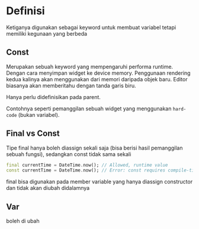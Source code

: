 # Definisi

Ketiganya digunakan sebagai keyword untuk membuat variabel tetapi memiliki kegunaan yang berbeda

## Const

Merupakan sebuah keyword yang mempengaruhi performa runtime. Dengan cara menyimpan widget ke device memory. Penggunaan rendering kedua kalinya akan menggunakan dari memori daripada objek baru. Editor biasanya akan memberitahu dengan tanda garis biru.

Hanya perlu didefinisikan pada parent.

Contohnya seperti pemanggilan sebuah widget yang menggunakan `hard-code` (bukan variabel).

## Final vs Const

Tipe final hanya boleh diassign sekali saja (bisa berisi hasil pemanggilan sebuah fungsi), sedangkan const tidak sama sekali

```dart
final currentTime = DateTime.now(); // Allowed, runtime value
const currentTime = DateTime.now(); // Error: const requires compile-time constant
```

final bisa digunakan pada member variable yang hanya diassign constructor dan tidak akan diubah didalamnya

## Var

boleh di ubah
